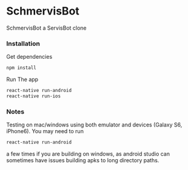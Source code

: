 # SchmervisBot
SchmervisBot a ServisBot clone

### Installation
Get dependencies
```sh
npm install
```

Run The app
```sh
react-native run-android
react-native run-ios
```

### Notes
Testing on mac/windows using both emulator and devices (Galaxy S6, iPhone6).
You may need to run 
```sh
react-native run-android
```
a few times if you are building on windows, as android studio can sometimes have issues building apks to long directory paths.